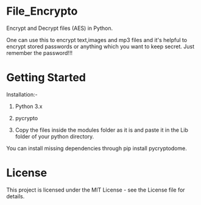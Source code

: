 # File_Encrypto
Encrypt and Decrypt files (AES) in Python.

One can use this to encrypt text,images and mp3 files and it's helpful to encrypt stored passwords or anything which you want to keep secret. Just remember the password!!!

# Getting Started
Installation:-

1. Python 3.x

2. pycrypto

3. Copy the files inside the modules folder as it is and paste it in the Lib folder of your python directory.

You can install missing dependencies through pip install pycryptodome.

# License
This project is licensed under the MIT License - see the License file for details.
